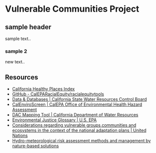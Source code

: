 # Vulnerable Communities Project

## sample header
sample text..

### sample 2
new text..

## Resources
- [California Healthy Places Index](https://healthyplacesindex.org/)
- [GitHub - CalEPARacialEquity/racialequitytools](https://github.com/CalEPARacialEquity/racialequitytools)
- [Data & Databases | California State Water Resources Control Board](https://www.waterboards.ca.gov/resources/data_databases/)
- [CalEnviroScreen | CalEPA Office of Environmental Health Hazard Assessment](https://calenviroscreen-oehha.hub.arcgis.com/)
- [DAC Mapping Tool | California Department of Water Resources](https://gis.water.ca.gov/app/dacs/)
- [Environmental Justice Glossary | U.S. EPA](https://www.epa.gov/environmentaljustice/ej-2020-glossary)
- [Considerations regarding vulnerable groups,communities and ecosystems in the context of the national adaptation plans | United Nations](https://unfccc.int/sites/default/files/resource/Considerations%20regarding%20vulnerable.pdf)
- [Hydro-meteorological risk assessment methods and management by nature-based solutions](https://www.sciencedirect.com/science/article/pii/S0048969719338860)
